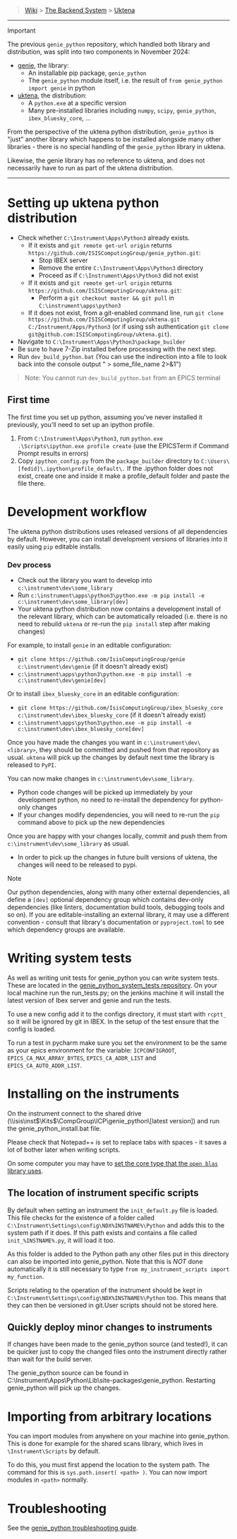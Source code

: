 > [Wiki](Home) > [The Backend System](The-Backend-System) > [Uktena](Building-and-installing-uktena)

---

> [!IMPORTANT]
>
> The previous `genie_python` repository, which handled both library and distribution, was split into two components in November 2024: 
> - [genie](https://github.com/ISISComputingGroup/genie), the library:
>   * An installable pip package, `genie_python`
>   * The `genie_python` module itself, i.e. the result of `from genie_python import genie` in python
> - [uktena](https://github.com/ISISComputingGroup/uktena), the distribution:
>   * A `python.exe` at a specific version
>   * Many pre-installed libraries including `numpy`, `scipy`, `genie_python`, `ibex_bluesky_core`, ...
>
> From the perspective of the uktena python distribution, `genie_python` is "just" another library which happens to be installed alongside many other libraries - there is no special handling of the `genie_python` library in uktena.
>
> Likewise, the genie library has no reference to uktena, and does not necessarily have to run as part of the uktena distribution.

---

# Setting up uktena python distribution

- Check whether `C:\Instrument\Apps\Python3` already exists.
  * If it exists and `git remote get-url origin` returns `https://github.com/ISISComputingGroup/genie_python.git`:
    * Stop IBEX server
    * Remove the entire `C:\Instrument\Apps\Python3` directory
    * Proceed as if `C:\Instrument\Apps\Python3` did not exist
  * If it exists and `git remote get-url origin` returns `https://github.com/ISISComputingGroup/uktena.git`:
    * Perform a `git checkout master && git pull` in `C:\instrument\apps\python3`
  * If it does not exist, from a git-enabled command line, run `git clone https://github.com/ISISComputingGroup/uktena.git C:/Instrument/Apps/Python3` (or if using ssh authentication `git clone git@github.com:ISISComputingGroup/uktena.git`).
- Navigate to `C:\Instrument\Apps\Python3\package_builder`
- Be sure to have 7-Zip installed before processing with the next step.
- Run `dev_build_python.bat` (You can use the indirection into a file to look back into the console output " > some_file_name  2>&1")

> Note: You cannot run `dev_build_python.bat` from an EPICS terminal

## First time

The first time you set up python, assuming you've never installed it previously, you'll need to set up an ipython profile. 

1. From `C:\Instrument\Apps\Python3`, run `python.exe .\Scripts\ipython.exe profile create` (use the EPICSTerm if Command Prompt results in errors) 
1. Copy `ipython_config.py` from the `package_builder` directory to `C:\Users\[fedid]\.ipython\profile_default\.` If the .ipython folder does not exist, create one and inside it make a profile_default folder and paste the file there.


# Development workflow

The uktena python distributions uses released versions of all dependencies by default. However, you can install development versions of libraries into it easily using `pip` editable installs.

### Dev process
- Check out the library you want to develop into `c:\instrument\dev\some_library`
- Run `c:\instrument\apps\python3\python.exe -m pip install -e c:\instrument\dev\some_library[dev]`
- Your uktena python distribution now contains a development install of the relevant library, which can be automatically reloaded (i.e. there is no need to rebuild `uktena` or re-run the `pip install` step after making changes)

For example, to install `genie` in an editable configuration:
- `git clone https://github.com/IsisComputingGroup/genie c:\instrument\dev\genie` (if it doesn't already exist)
- `c:\instrument\apps\python3\python.exe -m pip install -e c:\instrument\dev\genie[dev]`

Or to install `ibex_bluesky_core` in an editable configuration:
- `git clone https://github.com/IsisComputingGroup/ibex_bluesky_core c:\instrument\dev\ibex_bluesky_core` (if it doesn't already exist)
- `c:\instrument\apps\python3\python.exe -m pip install -e c:\instrument\dev\ibex_bluesky_core[dev]`

Once you have made the changes you want in `c:\instrument\dev\<library>`, they should be committed and pushed from that repository as usual. `uktena` will pick up the changes by default next time the library is released to `PyPI`.

You can now make changes in `c:\instrument\dev\some_library`. 
- Python code changes will be picked up immediately by your development python, no need to re-install the dependency for python-only changes
- If your changes modify dependencies, you will need to re-run the `pip` command above to pick up the new dependencies

Once you are happy with your changes locally, commit and push them from `c:\instrument\dev\some_library` as usual.
- In order to pick up the changes in future built versions of uktena, the changes will need to be released to pypi.

> [!NOTE]
>
> Our python dependencies, along with many other external dependencies, all define a `[dev]` optional dependency group which contains dev-only dependencies (like linters, documentation build tools, debugging tools and so on). If you are editable-installing an external library, it may use a different convention - consult that library's documentation or `pyproject.toml` to see which dependency groups are available.

# Writing system tests

As well as writing unit tests for genie_python you can write system tests. These are located in the [genie_python_system_tests repository]( https://github.com/ISISComputingGroup/genie_python_system_tests). On your local machine run the run_tests.py; on the jenkins machine it will install the latest version of Ibex server and genie and run the tests.

To use a new config add it to the configs directory, it must start with `rcptt_` so it will be ignored by git in IBEX. In the setup of the test ensure that the config is loaded. 

To run a test in pycharm make sure you set the environment to be the same as your epics environment for the variable: `ICPCONFIGROOT`, `EPICS_CA_MAX_ARRAY_BYTES`, `EPICS_CA_ADDR_LIST` and `EPICS_CA_AUTO_ADDR_LIST`.

# Installing on the instruments

On the instrument connect to the shared drive (\\\\isis\inst$\Kits$\CompGroup\ICP\genie_python\\[latest version]) and run the genie_python_install.bat file.

Please check that Notepad++ is set to replace tabs with spaces - it saves a lot of bother later when writing scripts.

On some computer you may have to [set the core type that the `open blas` library uses](genie_python-Troubleshooting#genie_python-rashes-on-start-underlying-python-works-but-fails-on-import-numpy).

## The location of instrument specific scripts

By default when setting an instrument the `init_default.py` file is loaded. This file checks for the existence of a folder called `C:\Instrument\Settings\config\NDX%INSTNAME%\Python` and adds this to the system path if it does. If this path exists and contains a file called `init_%INSTNAME%.py`, it will load it too.

As this folder is added to the Python path any other files put in this directory can also be imported into genie_python. Note that this is *NOT* done automatically it is still necessary to type `from my_instrument_scripts import my_function`.

Scripts relating to the operation of the instrument should be kept in `C:\Instrument\Settings\config\NDX%INSTNAME%\Python` too. This means that they can then be versioned in git.User scripts should not be stored here.

## Quickly deploy minor changes to instruments

If changes have been made to the genie_python source (and tested!), it can be quicker just to copy the changed files onto the instrument directly rather than wait for the build server.

The genie_python source can be found in C:\Instrument\Apps\Python\Lib\site-packages\genie_python.
Restarting genie_python will pick up the changes.

# Importing from arbitrary locations

You can import modules from anywhere on your machine into genie_python. This is done for example for the shared scans library, which lives in `\Instrument\Scripts` by default. 

To do this, you must first append the location to the system path. The command for this is `sys.path.insert( <path> )`. You can now import modules in `<path>` normally.


# Troubleshooting

See the [genie_python troubleshooting guide](genie_python-Troubleshooting).
